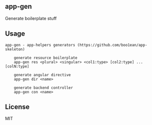 ## app-gen

Generate boilerplate stuff

## Usage

```
app-gen - app-helpers generators (https://github.com/boo1ean/app-skeleton)

	generate resource boilerplate
	app-gen res <plural> <singular> <col1:type> [col2:type] ... [colN:type]

	generate angular directive
	app-gen dir <name>

	generate backend controller
	app-gen con <name>
```

## License

MIT
